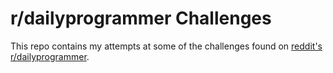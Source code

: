 # r/dailyprogrammer Challenges

This repo contains my attempts at some of the challenges found on [reddit's r/dailyprogrammer](https://www.reddit.com/r/dailyprogrammer/).
